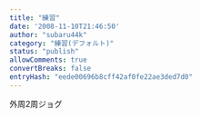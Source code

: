 ```yaml
---
title: "練習"
date: '2008-11-10T21:46:50'
author: "subaru44k"
category: "練習(デフォルト)"
status: "publish"
allowComments: true
convertBreaks: false
entryHash: "eede00696b8cff42af0fe22ae3ded7d0"
---
```

外周2周ジョグ
